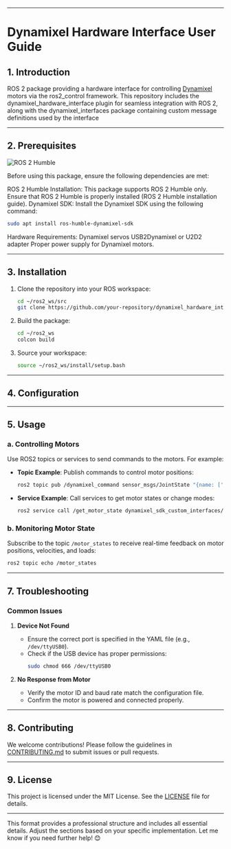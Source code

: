
---

# **Dynamixel Hardware Interface User Guide**

## **1. Introduction**
ROS 2 package providing a hardware interface for controlling [Dynamixel](https://www.robotis.us/dynamixel/) motors via the ros2_control framework. This repository includes the dynamixel_hardware_interface plugin for seamless integration with ROS 2, along with the dynamixel_interfaces package containing custom message definitions used by the interface

---

## **2. Prerequisites**
![ROS 2 Humble](https://img.shields.io/badge/ROS2-Humble-blue)

Before using this package, ensure the following dependencies are met:

  ROS 2 Humble Installation: This package supports ROS 2 Humble only. Ensure that ROS 2 Humble is properly installed (ROS 2 Humble installation guide).
Dynamixel SDK: Install the Dynamixel SDK using the following command:
   ```bash
   sudo apt install ros-humble-dynamixel-sdk
   ```
Hardware Requirements:
  Dynamixel servos
  USB2Dynamixel or U2D2 adapter
  Proper power supply for Dynamixel motors.

---

## **3. Installation**

1. Clone the repository into your ROS workspace:
   ```bash
   cd ~/ros2_ws/src
   git clone https://github.com/your-repository/dynamixel_hardware_interface.git
   ```

2. Build the package:
   ```bash
   cd ~/ros2_ws
   colcon build
   ```

3. Source your workspace:
   ```bash
   source ~/ros2_ws/install/setup.bash
   ```

---

## **4. Configuration**



---

## **5. Usage**

### **a. Controlling Motors**
Use ROS2 topics or services to send commands to the motors. For example:
- **Topic Example**: Publish commands to control motor positions:
   ```bash
   ros2 topic pub /dynamixel_command sensor_msgs/JointState "{name: ['joint1'], position: [1.57]}"
   ```

- **Service Example**: Call services to get motor states or change modes:
   ```bash
   ros2 service call /get_motor_state dynamixel_sdk_custom_interfaces/srv/GetMotorState "{id: 1}"
   ```

### **b. Monitoring Motor State**
Subscribe to the topic `/motor_states` to receive real-time feedback on motor positions, velocities, and loads:
   ```bash
   ros2 topic echo /motor_states
   ```

---

## **7. Troubleshooting**

### **Common Issues**
1. **Device Not Found**
   - Ensure the correct port is specified in the YAML file (e.g., `/dev/ttyUSB0`).
   - Check if the USB device has proper permissions:
     ```bash
     sudo chmod 666 /dev/ttyUSB0
     ```

2. **No Response from Motor**
   - Verify the motor ID and baud rate match the configuration file.
   - Confirm the motor is powered and connected properly.

---

## **8. Contributing**
We welcome contributions! Please follow the guidelines in [CONTRIBUTING.md](CONTRIBUTING.md) to submit issues or pull requests.

---

## **9. License**
This project is licensed under the MIT License. See the [LICENSE](LICENSE) file for details.

---

This format provides a professional structure and includes all essential details. Adjust the sections based on your specific implementation. Let me know if you need further help! 😊


